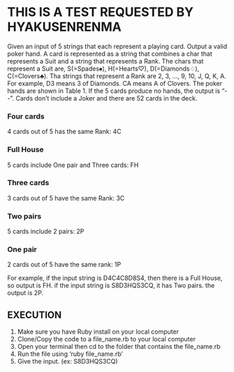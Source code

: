 # THIS IS A TEST REQUESTED BY HYAKUSENRENMA

Given an input of 5 strings that each represent a playing card. Output a valid poker hand. 
A card is represented as a string that combines a char that represents a Suit and a string that represents a Rank. 
The chars that represent a Suit are, S(=Spades♠), H(=Hearts♡), D(=Diamonds♢), C(=Clovers♣). 
Tha strings that represent a Rank are 2, 3, …, 9, 10, J, Q, K, A.
For example, D3 means 3 of Diamonds. CA means A of Clovers. 
The poker hands are shown in Table 1. If the 5 cards produce no hands, the output is “--”. 
Cards don’t include a Joker and there are 52 cards in the deck.

### Four cards
4 cards out of 5 has the same Rank: 4C
### Full House
5 cards include One pair and Three cards: FH
### Three cards
3 cards out of 5 have the same Rank: 3C
### Two pairs
5 cards include 2 pairs: 2P
### One pair
2 cards out of 5 have the same rank: 1P

For example, if the input string is D4C4C8D8S4, then there is a Full House, so output is FH. 
if the input string is S8D3HQS3CQ, it has Two pairs. the output is 2P. 

## EXECUTION

1. Make sure you have Ruby install on your local computer
2. Clone/Copy the code to a file_name.rb to your local computer
3. Open your terminal then cd to the folder that contains the file_name.rb
4. Run the file using ‘ruby file_name.rb’
5. Give the input. (ex: S8D3HQS3CQ)
